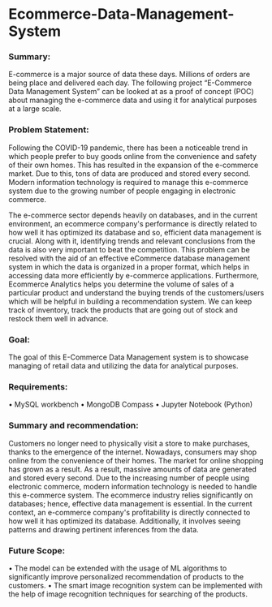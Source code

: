 # Ecommerce-Data-Management-System

### Summary:
E-commerce is a major source of data these days. Millions of orders are being place and delivered each day. The following project “E-Commerce Data Management System” can be looked at as a proof of concept (POC) about managing the e-commerce data and using it for analytical purposes at a large scale.

### Problem Statement:
Following the COVID-19 pandemic, there has been a noticeable trend in which people prefer to buy goods online from the convenience and safety of their own homes. This has resulted in the expansion of the e-commerce market. Due to this, tons of
data are produced and stored every second. Modern information technology is required to manage
this e-commerce system due to the growing number of people engaging in electronic commerce.

The e-commerce sector depends heavily on databases, and in the current environment, an ecommerce
company's performance is directly related to how well it has optimized its database and
so, efficient data management is crucial. Along with it, identifying trends and relevant conclusions
from the data is also very important to beat the competition. This problem can be resolved with
the aid of an effective eCommerce database management system in which the data is organized in
a proper format, which helps in accessing data more efficiently by e-commerce applications.
Furthermore, Ecommerce Analytics helps you determine the volume of sales of a particular
product and understand the buying trends of the customers/users which will be helpful in building
a recommendation system. We can keep track of inventory, track the products that are going out
of stock and restock them well in advance.

### Goal:
The goal of this E-Commerce Data Management system is to showcase managing of retail data
and utilizing the data for analytical purposes.

### Requirements:
• MySQL workbench 
• MongoDB Compass
• Jupyter Notebook (Python)

### Summary and recommendation:
Customers no longer need to physically visit a store to make purchases, thanks to the emergence
of the internet. Nowadays, consumers may shop online from the convenience of their homes. The
market for online shopping has grown as a result. As a result, massive amounts of data are
generated and stored every second. Due to the increasing number of people using electronic
commerce, modern information technology is needed to handle this e-commerce system. The ecommerce
industry relies significantly on databases; hence, effective data management is essential.
In the current context, an e-commerce company's profitability is directly connected to how well it
has optimized its database. Additionally, it involves seeing patterns and drawing pertinent
inferences from the data.

### Future Scope:
• The model can be extended with the usage of ML algorithms to significantly improve
personalized recommendation of products to the customers.
• The smart image recognition system can be implemented with the help of image
recognition techniques for searching of the products.
